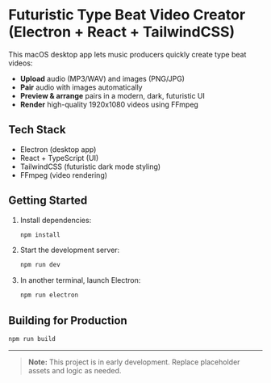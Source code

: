 # Futuristic Type Beat Video Creator (Electron + React + TailwindCSS)

This macOS desktop app lets music producers quickly create type beat videos:
- **Upload** audio (MP3/WAV) and images (PNG/JPG)
- **Pair** audio with images automatically
- **Preview & arrange** pairs in a modern, dark, futuristic UI
- **Render** high-quality 1920x1080 videos using FFmpeg

## Tech Stack
- Electron (desktop app)
- React + TypeScript (UI)
- TailwindCSS (futuristic dark mode styling)
- FFmpeg (video rendering)

## Getting Started
1. Install dependencies:
   ```sh
   npm install
   ```
2. Start the development server:
   ```sh
   npm run dev
   ```
3. In another terminal, launch Electron:
   ```sh
   npm run electron
   ```

## Building for Production
```sh
npm run build
```

---

> **Note:** This project is in early development. Replace placeholder assets and logic as needed.
